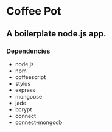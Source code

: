 Coffee Pot
====================
A boilerplate node.js app.
---------------------


### Dependencies
- node.js
- npm
- coffeescript
- stylus
- express
- mongoose
- jade
- bcrypt
- connect
- connect-mongodb